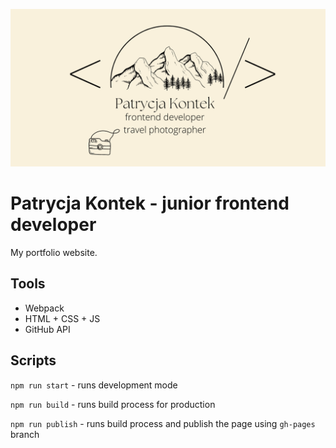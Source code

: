 ![image](./gh/PK-og.png)

# Patrycja Kontek - junior frontend developer

My portfolio website.

## Tools

- Webpack
- HTML + CSS + JS
- GitHub API

## Scripts

`npm run start` - runs development mode

`npm run build` - runs build process for production

`npm run publish` - runs build process and publish the page using `gh-pages` branch
